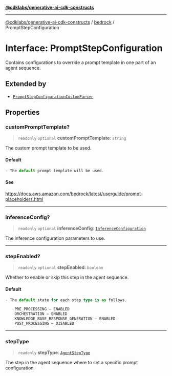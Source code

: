 [**@cdklabs/generative-ai-cdk-constructs**](../../../README.md)

***

[@cdklabs/generative-ai-cdk-constructs](../../../README.md) / [bedrock](../README.md) / PromptStepConfiguration

# Interface: PromptStepConfiguration

Contains configurations to override a prompt template in one part of an agent sequence.

## Extended by

- [`PromptStepConfigurationCustomParser`](PromptStepConfigurationCustomParser.md)

## Properties

### customPromptTemplate?

> `readonly` `optional` **customPromptTemplate**: `string`

The custom prompt template to be used.

#### Default

```ts
- The default prompt template will be used.
```

#### See

https://docs.aws.amazon.com/bedrock/latest/userguide/prompt-placeholders.html

***

### inferenceConfig?

> `readonly` `optional` **inferenceConfig**: [`InferenceConfiguration`](InferenceConfiguration.md)

The inference configuration parameters to use.

***

### stepEnabled?

> `readonly` `optional` **stepEnabled**: `boolean`

Whether to enable or skip this step in the agent sequence.

#### Default

```ts
- The default state for each step type is as follows.

    PRE_PROCESSING – ENABLED
    ORCHESTRATION – ENABLED
    KNOWLEDGE_BASE_RESPONSE_GENERATION – ENABLED
    POST_PROCESSING – DISABLED
```

***

### stepType

> `readonly` **stepType**: [`AgentStepType`](../enumerations/AgentStepType.md)

The step in the agent sequence where to set a specific prompt configuration.
